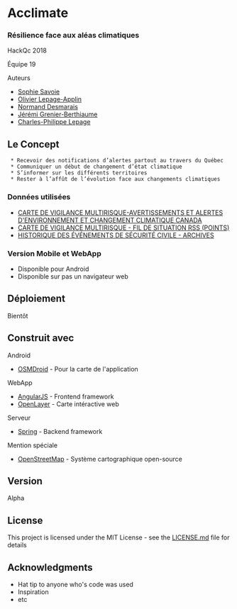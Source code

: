 # Acclimate
### Résilience face aux aléas climatiques

HackQc 2018

Équipe 19

Auteurs
 * [Sophie Savoie](https://www.linkedin.com/in/sophie-savoie-2b4b24128/)
 * [Olivier Lepage-Applin](https://www.linkedin.com/in/lapplin/)
 * [Normand Desmarais](https://www.linkedin.com/in/normand-d-215aa0/)
 * [Jérémi Grenier-Berthiaume](https://www.linkedin.com/in/jérémi-grenier-berthiaume-784ba4158/)
 * [Charles-Philippe Lepage](https://www.linkedin.com/in/charles-philippe-lepage-1139b1136/)

## Le Concept

```
 * Recevoir des notifications d’alertes partout au travers du Québec
 * Communiquer un début de changement d’état climatique
 * S’informer sur les différents territoires
 * Rester à l’affût de l’évolution face aux changements climatiques
```

### Données utilisées

 * [CARTE DE VIGILANCE MULTIRISQUE-AVERTISSEMENTS ET ALERTES D'ENVIRONNEMENT ET CHANGEMENT CLIMATIQUE CANADA](https://www.donneesquebec.ca/recherche/fr/dataset/carte-vigilance-multirisque-meteo-alerte-ec)
 * [CARTE DE VIGILANCE MULTIRISQUE - FIL DE SITUATION RSS (POINTS)](https://www.donneesquebec.ca/recherche/fr/dataset/carte-vigilance-multirisque-meteo-alerte-ec)
 * [HISTORIQUE DES ÉVÉNEMENTS DE SÉCURITÉ CIVILE - ARCHIVES](https://www.donneesquebec.ca/recherche/fr/dataset/observations-terrain-historiques-devenements-archives)

### Version Mobile et WebApp

 - Disponible pour Android
 - Disponible sur pas un navigateur web

## Déploiement

Bientôt

## Construit avec

Android
 * [OSMDroid](https://github.com/osmdroid/osmdroid) - Pour la carte de l'application
 
WebApp
 * [AngularJS](https://angularjs.org/) - Frontend framework
 * [OpenLayer](https://openlayers.org/) - Carte intéractive web
 
Serveur
 * [Spring](https://angularjs.org/) - Backend framework

Mention spéciale
* [OpenStreetMap](https://www.openstreetmap.org/) - Système cartographique open-source

## Version

Alpha

## License

This project is licensed under the MIT License - see the [LICENSE.md](LICENSE.md) file for details

## Acknowledgments

* Hat tip to anyone who's code was used
* Inspiration
* etc
